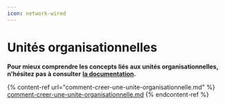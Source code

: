 ```yaml
---
icon: network-wired
---
```


# Unités organisationnelles

**Pour mieux comprendre les concepts liés aux unités organisationnelles, n’hésitez pas à consulter** [**la documentation**](https://support.braver.net/pour-les-administrateurs/unites-organisationnelles)**.**

{% content-ref url="comment-creer-une-unite-organisationnelle.md" %}
[comment-creer-une-unite-organisationnelle.md](comment-creer-une-unite-organisationnelle.md)
{% endcontent-ref %}
